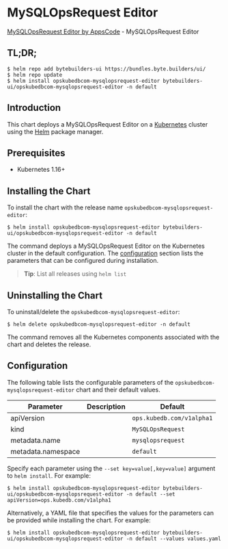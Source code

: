 # MySQLOpsRequest Editor

[MySQLOpsRequest Editor by AppsCode](https://byte.builders) - MySQLOpsRequest Editor

## TL;DR;

```console
$ helm repo add bytebuilders-ui https://bundles.byte.builders/ui/
$ helm repo update
$ helm install opskubedbcom-mysqlopsrequest-editor bytebuilders-ui/opskubedbcom-mysqlopsrequest-editor -n default
```

## Introduction

This chart deploys a MySQLOpsRequest Editor on a [Kubernetes](http://kubernetes.io) cluster using the [Helm](https://helm.sh) package manager.

## Prerequisites

- Kubernetes 1.16+

## Installing the Chart

To install the chart with the release name `opskubedbcom-mysqlopsrequest-editor`:

```console
$ helm install opskubedbcom-mysqlopsrequest-editor bytebuilders-ui/opskubedbcom-mysqlopsrequest-editor -n default
```

The command deploys a MySQLOpsRequest Editor on the Kubernetes cluster in the default configuration. The [configuration](#configuration) section lists the parameters that can be configured during installation.

> **Tip**: List all releases using `helm list`

## Uninstalling the Chart

To uninstall/delete the `opskubedbcom-mysqlopsrequest-editor`:

```console
$ helm delete opskubedbcom-mysqlopsrequest-editor -n default
```

The command removes all the Kubernetes components associated with the chart and deletes the release.

## Configuration

The following table lists the configurable parameters of the `opskubedbcom-mysqlopsrequest-editor` chart and their default values.

|     Parameter      | Description |          Default          |
|--------------------|-------------|---------------------------|
| apiVersion         |             | `ops.kubedb.com/v1alpha1` |
| kind               |             | `MySQLOpsRequest`         |
| metadata.name      |             | `mysqlopsrequest`         |
| metadata.namespace |             | `default`                 |


Specify each parameter using the `--set key=value[,key=value]` argument to `helm install`. For example:

```console
$ helm install opskubedbcom-mysqlopsrequest-editor bytebuilders-ui/opskubedbcom-mysqlopsrequest-editor -n default --set apiVersion=ops.kubedb.com/v1alpha1
```

Alternatively, a YAML file that specifies the values for the parameters can be provided while
installing the chart. For example:

```console
$ helm install opskubedbcom-mysqlopsrequest-editor bytebuilders-ui/opskubedbcom-mysqlopsrequest-editor -n default --values values.yaml
```

